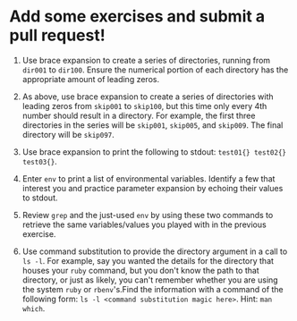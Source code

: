 # Add some exercises and submit a pull request!

1. Use brace expansion to create a series of directories, running from `dir001` to `dir100`. Ensure the numerical portion of each directory has the appropriate amount of leading zeros.

1. As above, use brace expansion to create a series of directories with leading zeros from `skip001` to `skip100`, but this time only every 4th number should result in a directory. For example, the first three directories in the series will be `skip001`, `skip005`, and `skip009`. The final directory will be `skip097`.

1. Use brace expansion to print the following to stdout: `test01{} test02{} test03{}`. 

1. Enter `env` to print a list of environmental variables. Identify a few that interest you and practice parameter expansion by echoing their values to stdout.

1. Review `grep` and the just-used `env` by using these two commands to retrieve the same variables/values you played with in the previous exercise.

1. Use command substitution to provide the directory argument in a call to `ls -l`.  For example, say you wanted the details for the directory that houses your `ruby` command, but you don't know the path to that directory, or just as likely, you can't remember whether you are using the system `ruby` or `rbenv`'s.Find the information with a command of the following form: `ls -l <command substitution magic here>`. Hint: `man which`.
